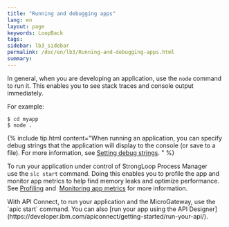 ```yaml
---
title: "Running and debugging apps"
lang: en
layout: page
keywords: LoopBack
tags:
sidebar: lb3_sidebar
permalink: /doc/en/lb3/Running-and-debugging-apps.html
summary:
---
```


In general, when you are developing an application, use the `node` command to run it.
This enables you to see stack traces and console output immediately.

For example:

```shell
$ cd myapp
$ node .
```

{% include tip.html content="When running an application, you can specify debug strings that the application will display to the console (or save to a file).  For more information, see [Setting debug strings](Setting-debug-strings.html).
" %}

To run your application under control of StrongLoop Process Manager use the `slc start` command.
Doing this enables you to profile the app and monitor app metrics to help find memory leaks and optimize performance.
See [Profiling](https://docs.strongloop.com/display/SLC/Profiling) and 
[Monitoring app metrics](https://docs.strongloop.com/display/SLC/Monitoring-app-metrics) for more information.

<div id="lb3apic" class="sl-hidden" markdown="1">
With API Connect, to run your application and the MicroGateway, use the `apic start` command.  You can also [run your app using the API Designer](https://developer.ibm.com/apiconnect/getting-started/run-your-api/).
</div>
